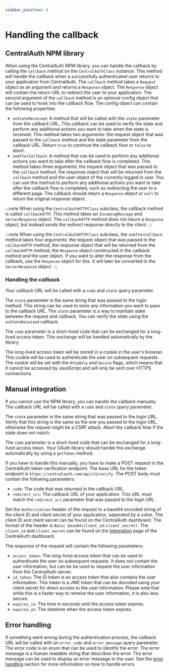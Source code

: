 ```yaml
---
sidebar_position: 8
---
```


# Handling the callback

## CentralAuth NPM library

When using the CentralAuth NPM library, you can handle the callback by calling the `callback` method on the `CentralAuthClass` instance. This method will handle the callback when a successfully authenticated user returns to your application from CentralAuth. The `callback` method takes a `Request` object as an argument and returns a `Response` object. The `Response` object will contain the return URL to redirect the user to your application. The second argument of the `callback` method is an optional config object that can be used to hook into the callback flow. The config object can contain the following properties:

- `onStateReceived`: A method that will be called with the `state` parameter from the callback URL. This callback can be used to verify the state and perform any additional actions you want to take when the state is received. This method takes two arguments: the request object that was passed to the `callback` method and the state parameter from the callback URL. Return `true` to continue the callback flow or `false` to abort.
- `onAfterCallback`: A method that can be used to perform any additional actions you want to take after the callback flow is completed. This method takes three arguments: the request object that was passed to the `callback` method, the response object that will be returned from the `callback` method and the user object of the currently logged in user. You can use this method to perform any additional actions you want to take after the callback flow is completed, such as redirecting the user to a different page. The callback should return a `Response` object or `null` to return the original response object.

:::note
When using the `CentralAuthHTTPClass` subclass, the callback method is called `callbackHTTP`. This method takes an `IncomingMessage` and `ServerResponse` object. The `callbackHTTP` method does not return a `Response` object, but instead sends the redirect response directly to the client.
:::

:::note
When using the `CentralAuthHTTPClass` subclass, the `onAfterCallback` method takes four arguments: the request object that was passed to the `callbackHTTP` method, the response object that will be returned from the `callbackHTTP` method, the `Response` object constructed in the callback method and the user object. If you want to alter the response from the callback, use the `Response` object for this. It will later be converted to the `ServerResponse` object.
:::

### Handling the callback

Your callback URL will be called with a `code` and `state` query parameter. 

The `state` parameter is the same string that was passed to the login method. This string can be used to store any information you want to pass to the callback URL. The `state` parameter is a way to maintain state between the request and callback. You can verify the state using the `onStateReceived` callback. 

The `code` parameter is a short-lived code that can be exchanged for a long-lived access token. This exchange will be handled automatically by the library.

The long-lived access token will be stored in a cookie in the user's browser. This cookie will be used to authenticate the user on subsequent requests. The cookie will be set with the `HttpOnly` and `Secure` flags, which means that it cannot be accessed by JavaScript and will only be sent over HTTPS connections.

## Manual integration

If you cannot use the NPM library, you can handle the callback manually. The callback URL will be called with a `code` and `state` query parameter.

The `state` parameter is the same string that was passed to the login URL. Verify that this string is the same as the one you passed to the login URL, otherwise the request might be a CSRF attack. Abort the callback flow if the state does not match.

The `code` parameter is a short-lived code that can be exchanged for a long-lived access token. Your OAuth library should handle this exchange automatically by using a `getToken` method. 

If you have to handle this manually, you have to make a POST request to the CentralAuth token verification endpoint. The base URL for the token endpoint is `https://centralauth.com/api/v1/verify`. The POST body must contain the following parameters:
- `code`: The code that was returned in the callback URL.
- `redirect_uri`: The callback URL of your application. This URL must match the `redirect_uri` parameter that was passed to the login URL.

Set the `Authorization` header of the request to a base64 encoded string of the client ID and client secret of your application, seperated by a colon. The client ID and client secret can be found on the CentralAuth dashboard. The format of the header is `Basic base64(client_id:client_secret)`. The `client_id` and `client_secret` can be found on the [integration](/admin/dashboard/organization/integration) page of the CentralAuth dashboard.

The response of the request will contain the following parameters:
- `access_token`: The long-lived access token that can be used to authenticate the user on subsequent requests. It does not contain the user information, but can be be used to request the user information from the CentralAuth server.
- `id_token`: The ID token is an access token that also contains the user information. This token is a JWE token that can be decoded using your client secret for direct access to the user information. Please note that while this is a faster way to retreive the user information, it is also less secure. 
- `expires_in`: The time in seconds until the access token expires. 
- `expires_at`: The datetime when the access token expires.

## Error handling

If something went wrong during the authentication process, the callback URL will be called with an `error_code` and `error_message` query parameter. The error code is an enum that can be used to identify the error. The error message is a human readable string that describes the error. The error message can be used to display an error message to the user. See the [error handling](/developer/error-handling) section for more information on how to handle errors.